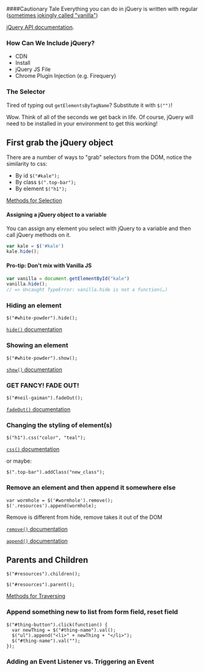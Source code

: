 ####Cautionary Tale
Everything you can do in jQuery is written with regular ([sometimes jokingly called "vanilla"](http://vanilla-js.com/))

[jQuery API documentation](http://api.jquery.com/).

### How Can We Include jQuery?
* CDN
* Install
* jQuery JS File
* Chrome Plugin Injection (e.g. Firequery)

### The Selector

Tired of typing out `getElementsByTagName`? Substitute it with `$("")`!

Wow. Think of all of the seconds we get back in life. Of course, jQuery will need to be installed in your environment to get this working!

## First grab the jQuery object
There are a number of ways to "grab" selectors from the DOM, notice the similarity to css:    
  - By id `$("#kale");`
  - By class `$(".top-bar");`
  - By element `$("h1");`

  [Methods for Selection](https://www.w3schools.com/jquery/jquery_ref_selectors.asp)

#### Assigning a jQuery object to a variable
You can assign any element you select with jQuery to a variable and then call jQuery methods on it.

```js
var kale = $('#kale')
kale.hide();
```
#### Pro-tip: Don't mix with Vanilla JS

```js
var vanilla = document.getElementById("kale")
vanilla.hide();
// => Uncaught TypeError: vanilla.hide is not a function(…)
```

### Hiding an element

`$("#white-powder").hide();`

[`hide()` documentation](http://api.jquery.com/hide/)

### Showing an element

`$("#white-powder").show();`

[`show()` documentation](http://api.jquery.com/show/)

### GET FANCY! FADE OUT!

`$("#neil-gaiman").fadeOut();`

[`fadeOut()` documentation](http://api.jquery.com/fadeOut/)

### Changing the styling of element(s)

`$("h1").css("color", "teal");`

[`css()` documentation](http://api.jquery.com/css/)

or maybe:
```
$(".top-bar").addClass("new_class");
```

### Remove an element and then append it somewhere else

```
var wormhole = $('#wormhole').remove();
$('.resources').append(wormhole);
```
Remove is different from hide, remove takes it out of the DOM

[`remove()` documentation](http://api.jquery.com/remove/)

[`append()` documentation](http://api.jquery.com/append/)


## Parents and Children
```
$("#resources").children();
```

```
$("#resources").parent();
```

[Methods for Traversing](https://www.w3schools.com/jquery/jquery_ref_traversing.asp)
### Append something new to list from form field, reset field
```
$("#thing-button").click(function() {
  var newThing = $("#thing-name").val();
  $("ul").append("<li>" + newThing + "</li>");
  $("#thing-name").val("");
});
```

### Adding an Event Listener vs. Triggering an Event
